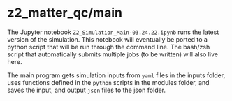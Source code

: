 # z2_matter_qc/main

The Jupyter notebook `Z2_Simulation_Main-03.24.22.ipynb` runs the latest version of the simulation.
This notebook will eventually be ported to a python script that will be run through the command line.
The bash/zsh script that automatically submits multiple jobs (to be written) will also live here. 

The main program gets simulation inputs from `yaml` files in the inputs folder,
uses functions defined in the `python` scripts in the modules folder,
and saves the input, and output `json` files to the json folder. 
